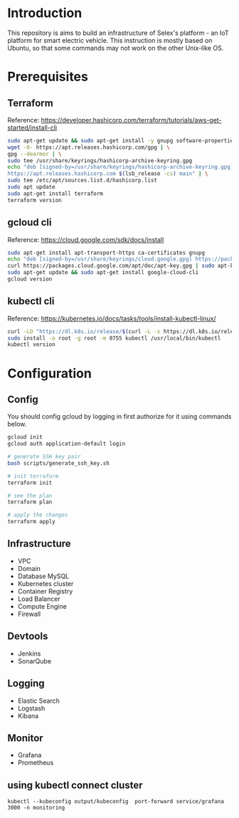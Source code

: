# Introduction

This repository is aims to build an infrastructure of Selex's platform - an IoT platform for smart electric vehicle. 
This instruction is mostly based on Ubuntu, so that some commands   may not work on the other Unix-like OS.

# Prerequisites
## Terraform
Reference: https://developer.hashicorp.com/terraform/tutorials/aws-get-started/install-cli

```sh
sudo apt-get update && sudo apt-get install -y gnupg software-properties-common
wget -O- https://apt.releases.hashicorp.com/gpg | \
gpg --dearmor | \
sudo tee /usr/share/keyrings/hashicorp-archive-keyring.gpg
echo "deb [signed-by=/usr/share/keyrings/hashicorp-archive-keyring.gpg] \
https://apt.releases.hashicorp.com $(lsb_release -cs) main" | \
sudo tee /etc/apt/sources.list.d/hashicorp.list
sudo apt update
sudo apt-get install terraform
terraform version
```
## gcloud cli
Reference: https://cloud.google.com/sdk/docs/install
```sh
sudo apt-get install apt-transport-https ca-certificates gnupg
echo "deb [signed-by=/usr/share/keyrings/cloud.google.gpg] https://packages.cloud.google.com/apt cloud-sdk main" | sudo tee -a /etc/apt/sources.list.d/google-cloud-sdk.list
curl https://packages.cloud.google.com/apt/doc/apt-key.gpg | sudo apt-key --keyring /usr/share/keyrings/cloud.google.gpg add -
sudo apt-get update && sudo apt-get install google-cloud-cli
gcloud version
```

## kubectl cli
Reference: https://kubernetes.io/docs/tasks/tools/install-kubectl-linux/
```sh
curl -LO "https://dl.k8s.io/release/$(curl -L -s https://dl.k8s.io/release/stable.txt)/bin/linux/amd64/kubectl"
sudo install -o root -g root -m 0755 kubectl /usr/local/bin/kubectl
kubectl version
```

# Configuration
## Config 
You should config gcloud by logging in first authorize for it using commands below.
```sh
gcloud init
gcloud auth application-default login

# generate SSH key pair
bash scripts/generate_ssh_key.sh

# init terraform
terraform init

# see the plan
terraform plan

# apply the changes
terraform apply
```



## Infrastructure
-  VPC
-  Domain
-  Database MySQL
-  Kubernetes cluster 
-  Container Registry 
-  Load Balancer
-  Compute Engine 
-  Firewall
## Devtools
- Jenkins
- SonarQube
## Logging
- Elastic Search
- Logstash
- Kibana
## Monitor
- Grafana
- Prometheus



## using kubectl connect cluster
```
kubectl --kubeconfig output/kubeconfig  port-forward service/grafana 3000 -n monitoring
```
